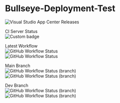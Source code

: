 # Bullseye-Deployment-Test
![Visual Studio App Center Releases](https://img.shields.io/visual-studio-app-center/releases/version/skalapala/Bullseye-test-app/a53e7ec49c9d97e7ea731860602edab68a0061e8?color=green&label=dev%20release)

CI Server Status <br>
![Custom badge](https://img.shields.io/endpoint?url=https%3A%2F%2Fec20f42690640e.lhrtunnel.link%2Fget_status)

Latest Workflow <br>
![GitHub Workflow Status](https://img.shields.io/github/workflow/status/skalapala-pub/Bullseye-Deployment-Test/Xcode%20-%20Build%20and%20Analyze?label=build%20and%20analyze) <br>
![GitHub Workflow Status](https://img.shields.io/github/workflow/status/skalapala-pub/Bullseye-Deployment-Test/Xcode%20Testing?label=testing)

Main Branch <br>
![GitHub Workflow Status (branch)](https://img.shields.io/github/workflow/status/skalapala-pub/Bullseye-Deployment-Test/Xcode%20-%20Build%20and%20Analyze/main?label=build%20and%20analyze) <br>
![GitHub Workflow Status (branch)](https://img.shields.io/github/workflow/status/skalapala-pub/Bullseye-Deployment-Test/Xcode%20Testing/main?label=testing)

Dev Branch <br>
![GitHub Workflow Status (branch)](https://img.shields.io/github/workflow/status/skalapala-pub/Bullseye-Deployment-Test/Xcode%20-%20Build%20and%20Analyze/dev?label=build%20and%20analyze) <br>
![GitHub Workflow Status (branch)](https://img.shields.io/github/workflow/status/skalapala-pub/Bullseye-Deployment-Test/Xcode%20Testing/dev?label=testing)
